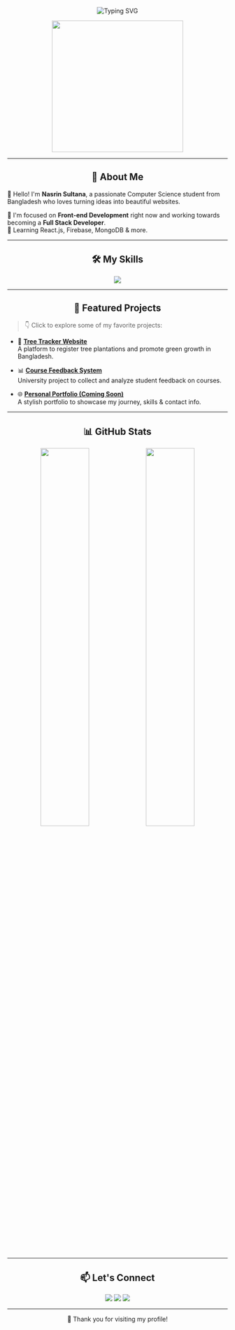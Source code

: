 <!-- Banner -->
<p align="center">
  <img src="https://readme-typing-svg.demolab.com?font=Fira+Code&size=24&pause=1000&center=true&vCenter=true&width=440&lines=Hi+I'm+Nasrin+Sultana+%F0%9F%91%8B;CSE+Student+%F0%9F%93%9D;Web+Developer+%F0%9F%92%BB;Open+Source+Lover+%F0%9F%94%A5" alt="Typing SVG" />
</p>

<p align="center">
  <img src="https://media.giphy.com/media/26tn33aiTi1jkl6H6/giphy.gif" width="300" />
</p>

---

<h2 align="center">💫 About Me</h2>

🌸 Hello! I'm **Nasrin Sultana**, a passionate Computer Science student from Bangladesh who loves turning ideas into beautiful websites.  

🔧 I'm focused on **Front-end Development** right now and working towards becoming a **Full Stack Developer**.  
🌱 Learning React.js, Firebase, MongoDB & more.

---

<h2 align="center">🛠️ My Skills</h2>

<p align="center">
  <img src="https://skillicons.dev/icons?i=html,css,js,react,nodejs,mongodb,cpp,git,github,vscode" />
</p>

---

<h2 align="center">📌 Featured Projects</h2>

> 👇 Click to explore some of my favorite projects:

- 🌿 **[Tree Tracker Website](#)**  
  A platform to register tree plantations and promote green growth in Bangladesh.

- 📊 **[Course Feedback System](#)**  
  University project to collect and analyze student feedback on courses.

- 🌐 **[Personal Portfolio (Coming Soon)](#)**  
  A stylish portfolio to showcase my journey, skills & contact info.

---

<h2 align="center">📊 GitHub Stats</h2>

<p align="center">
  <img src="https://github-readme-stats.vercel.app/api?username=nasrinsultana&show_icons=true&theme=rose_pine&hide_title=false" width="47%" />
  <img src="https://github-readme-stats.vercel.app/api/top-langs/?username=nasrinsultana&layout=compact&theme=rose_pine" width="47%" />
</p>

---

<h2 align="center">📫 Let's Connect</h2>

<p align="center">
  <a href="mailto:nasrin@example.com"><img src="https://img.shields.io/badge/Gmail-D14836?style=for-the-badge&logo=gmail&logoColor=white"/></a>
  <a href="https://linkedin.com/in/nasrinsultana"><img src="https://img.shields.io/badge/LinkedIn-0077B5?style=for-the-badge&logo=linkedin&logoColor=white"/></a>
  <a href="https://github.com/nasrinsultana"><img src="https://img.shields.io/badge/GitHub-100000?style=for-the-badge&logo=github&logoColor=white"/></a>
</p>

---

<p align="center">
  💖 Thank you for visiting my profile!
</p>

